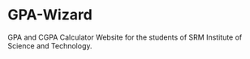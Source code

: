 # GPA-Wizard
 GPA and CGPA Calculator Website for the students of SRM Institute of Science and Technology.

